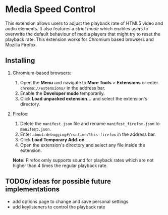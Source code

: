 # Media Speed Control
This extension allows users to adjust the playback rate of HTML5 video and audio elements. It also features a _strict mode_ which enables users to overwrite the default behaviour of media players that might try to reset the playback rate. This extension works for Chromium based browsers and Mozilla Firefox.

## Installing
1. Chromium-based browsers:
    1. Open the __Menu__ and navigate to __More Tools__ > __Extensions__ or enter `chrome://extensions/` in the address bar. 
    2. Enable the __Developer mode__ temporarily.
    3. Click __Load unpacked extension...__ and select the extension's directory.

2. Firefox:
    1. Delete the `manifest.json` file and rename `manifest_firefox.json` to `manifest.json`.
    2. Enter `about:debugging#/runtime/this-firefox` in the address bar.
    3. Click __Load Temporary Add-on__.
    4. Open the extension's directory and select any file inside the extension.

    __Note:__ Firefox omly supports sound for playback rates which are not higher than 4 times the regular playback rate.

## TODOs/ ideas for possible future implementations
* add options page to change and save personal settings
* add keylisteners to control the playback rate
